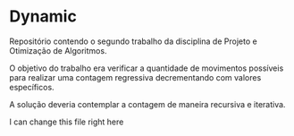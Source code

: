 # Dynamic
Repositório contendo o segundo trabalho da disciplina de Projeto e Otimização de Algoritmos.

O objetivo do trabalho era verificar a quantidade de movimentos possíveis para realizar uma contagem regressiva decrementando com valores específicos.

A solução deveria contemplar a contagem de maneira recursiva e iterativa.

I can change this file right here
